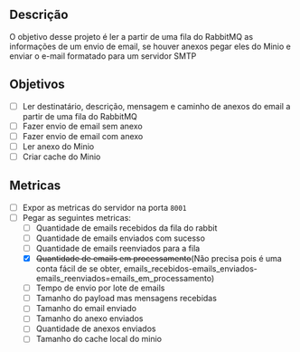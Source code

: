 ## Descrição
O objetivo desse projeto é ler a partir de uma fila do RabbitMQ as informações de um envio de email, se houver anexos pegar eles do Minio e enviar o e-mail formatado para um servidor SMTP

## Objetivos
- [ ] Ler destinatário, descrição, mensagem e caminho de anexos do email a partir de uma fila do RabbitMQ
- [ ] Fazer envio de email sem anexo
- [ ] Fazer envio de email com anexo
- [ ] Ler anexo do Minio
- [ ] Criar cache do Minio

## Metricas
- [ ] Expor as metricas do servidor na porta `8001`
- [ ] Pegar as seguintes metricas:
  - [ ] Quantidade de emails recebidos da fila do rabbit
  - [ ] Quantidade de emails enviados com sucesso
  - [ ] Quantidade de emails reenviados para a fila
  - [x] ~~Quantidade de emails em processamento~~(Não precisa pois é uma conta fácil de se obter, emails_recebidos-emails_enviados-emails_reenviados=emails_em_processamento)
  - [ ] Tempo de envio por lote de emails
  - [ ] Tamanho do payload mas mensagens recebidas
  - [ ] Tamanho do email enviado
  - [ ] Tamanho do anexo enviados
  - [ ] Quantidade de anexos enviados 
  - [ ] Tamanho do cache local do minio
